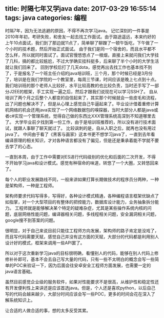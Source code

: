 title: 时隔七年又学java
date: 2017-03-29 16:55:14
tags: java
categories: 编程
---

时隔7年，因为无法逃避的原因，不得不再次学习java。
记忆深刻的一件事是2010年年初，考研失败，和舍友一起去找工作面试。由于路途遥远，本来约好的上午10点面试，我们到了那边就11点了，简单聊了聊蹭了一顿午饭吃，下午做了一个小时的技术题，然后开始正式面试。
由于我们是同一个宿舍的，而且水平都不怎么样，所以就同时面试了。面试官慢悠悠点了一根烟，直接上来就问我们大学挂了几科，搞的都比较尴尬，不过大学确实挂科挺多，后来聊了半个小时的大学生活就让我们回来了。
回到学校后打了几天dota，感觉再出去找工作也基本找不到了，于是报名了一个班主任介绍的java培训班，三个月，那个时候已经是3月份了，培训是在我们学院的一个教室里，每周三节课，时间应该是晚上七点到十点。
我们培训班的那个老师人比较好，水平比较高教的也比较负责，当时还手写了一部分J2EE的框架，手工实现一遍之后，然后才跟我们说现在可以学习SSH了。
自从培训了两个月之后整个人都变的自信起来了，其实那个时候就会一些皮毛和流程，出了问题也解决不了，但是从心理上感觉自己牛逼起来了。毕业设计借着重修计算机网络的机会还用java实现了一个网络数据包的嗅探器，当时大部分人都是java或者c#实现一个管理系统，觉得自己做的东西比XXX管理系统高深到不知道哪里去了。
大学毕业前夕找到第一份工作，由于是培训班推荐的，所以没有进行技术面试，就跟人事聊了聊天就过了。
比较讽刺的是，自从入职之后，就再也没有用过java了。
中间由于看了《黑客与画家》这本书更不想学习java了，一直到去年看编译原理的相关知识，才对各种语言都没有了偏见，但是还是秉承着能不学就不要去学了的心态。

一直到本周，由于工作中需要对ES进行代码级别的优化和后面的二次开发，不得不开始学习java和设计模式。感觉有种宿命的味道，转悠了一个大圈，又转悠回来了。

每个人的职业发展路线不同，一般来讲如果打算长期做技术的程序员分两种，一种是架构师，一种是工程师。

架构师要求代码写得多，写得好，各种设计模式精通，各种编程语言框架优缺点了如指掌，对一个大型项目的有整体的把控能力，数据库设计能力，业务抽象拆分能力。
工程师就是能够解决某个特定的疑难杂症，尤其是某些操作系统内核的问题，底层网络性能问题，编译器相关问题，多线程相关问题，安全漏洞相关问题，google搜不到答案的问题。

很明显，对于自己来说目前只能往工程师方向发展，架构师的路子肯定是没戏了，而且写代码需要天赋，感觉自己并没有这方面的天赋，大部分的代码都是利用别人设计好的模式，框架来调用一些API罢了。

所以对于这次重新学习java的目标很明确，看懂别人的代码，能够在别人代码上修修补补即可，基本不会去自己写大量的代码，只有一些不太明白的概念会写一些简单的POC来验证一下，因为后面会往安卓安全工程师方面发展，也需要一定的java语言基础。

虽然目前感觉企业级的服务软件，如果对性能要求不是很高，从维护性和稳定性还有开发便利性上来讲还是应该首选java。但是，个人还是喜欢python，以后自己写的代码会越来越少，大部分时间应该会写一些POC，更多的时间会花在深入了解系统知识上。

让合适的人做合适的事，想的太多反受其累。
